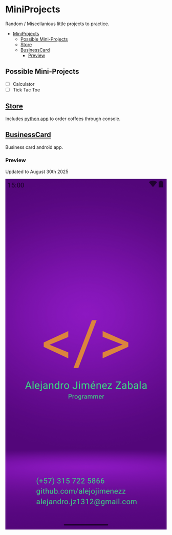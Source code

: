 # MiniProjects
Random / Miscellanious little projects to practice.


- [MiniProjects](#miniprojects)
  - [Possible Mini-Projects](#possible-mini-projects)
  - [Store](#store)
  - [BusinessCard](#businesscard)
    - [Preview](#preview)

## Possible Mini-Projects

- [ ] Calculator
- [ ] Tick Tac Toe

## [Store](/Store)

Includes [python app](/Store/coffee.py) to order coffees through console.

## [BusinessCard](/BusinessCard)

Business card android app.

### Preview

Updated to August 30th 2025

<img width="800" alt="image" src="./assets/BusinessCardPreview.png" />